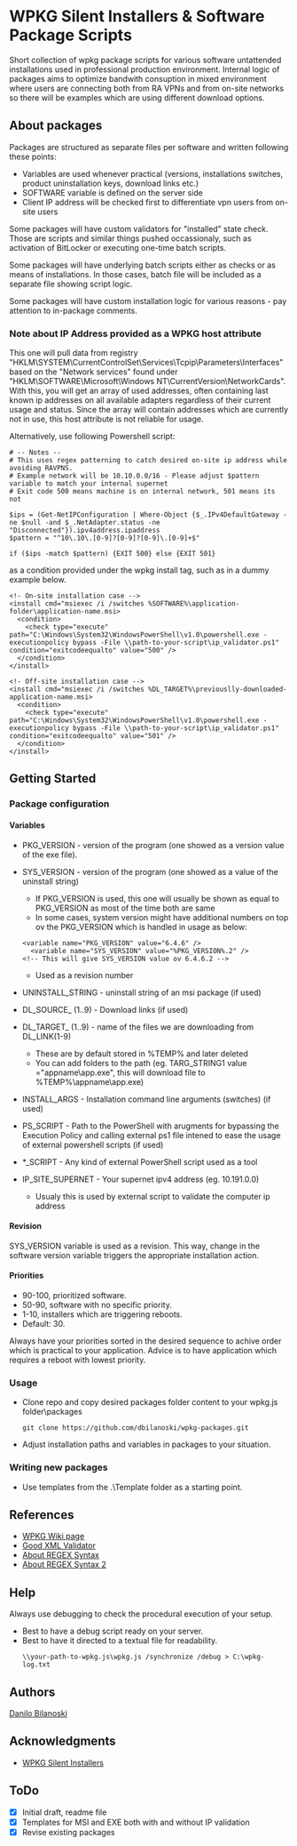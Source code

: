 # WPKG Silent Installers & Software Package Scripts

Short collection of wpkg package scripts for various software untattended installations used in professional production environment. Internal logic of packages aims to optimize bandwith consuption in mixed environment where users are connecting both from RA VPNs and from on-site networks so there will be examples which are using different download options.

## About packages

Packages are structured as separate files per software and written following these points:
* Variables are used whenever practical (versions, installations switches, product uninstallation keys, download links etc.)
* SOFTWARE variable is defined on the server side
* Client IP address will be checked first to differentiate vpn users from on-site users

Some packages will have custom validators for "installed" state check. Those are scripts and similar things pushed occassionaly, such as activation of BitLocker or executing one-time batch scripts.

Some packages will have underlying batch scripts either as checks or as means of installations. In those cases, batch file will be included as a separate file showing script logic.

Some packages will have custom installation logic for various reasons - pay attention to in-package comments.

### **Note about IP Address provided as a WPKG host attribute**
This one will pull data from registry "HKLM\SYSTEM\CurrentControlSet\Services\Tcpip\Parameters\Interfaces\" based on the "Network services" found under "HKLM\SOFTWARE\Microsoft\Windows NT\CurrentVersion\NetworkCards\". With this, you will get an array of used addresses, often containing last known ip addresses on all available adapters regardless of their current usage and status. Since the array will contain addresses which are currently not in use, this host attribute is not reliable for usage.

Alternatively, use following Powershell script:

```
# -- Notes --
# This uses regex patterning to catch desired on-site ip address while avoiding RAVPNS.
# Example network will be 10.10.0.0/16 - Please adjust $pattern variable to match your internal supernet
# Exit code 500 means machine is on internal network, 501 means its not

$ips = (Get-NetIPConfiguration | Where-Object {$_.IPv4DefaultGateway -ne $null -and $_.NetAdapter.status -ne "Disconnected"}).ipv4address.ipaddress
$pattern = "^10\.10\.[0-9]?[0-9]?[0-9]\.[0-9]+$"

if ($ips -match $pattern) {EXIT 500} else {EXIT 501}
```

as a condition provided under the wpkg install tag, such as in a dummy example below.

```
<!- On-site installation case -->
<install cmd="msiexec /i /switches %SOFTWARE%\application-folder\application-name.msi>
  <condition>
    <check type="execute" path="C:\Windows\System32\WindowsPowerShell\v1.0\powershell.exe -executionpolicy bypass -File \\path-to-your-script\ip_validator.ps1" condition="exitcodeequalto" value="500" />
  </condition>
</install>

<!- Off-site installation case -->
<install cmd="msiexec /i /switches %DL_TARGET%\previouslly-downloaded-application-name.msi>
  <condition>
    <check type="execute" path="C:\Windows\System32\WindowsPowerShell\v1.0\powershell.exe -executionpolicy bypass -File \\path-to-your-script\ip_validator.ps1" condition="exitcodeequalto" value="501" />
  </condition>
</install>

```
## Getting Started

### Package configuration
#### Variables

* PKG_VERSION - version of the program (one showed as a version value of the exe file).  
* SYS_VERSION - version of the program (one showed as a value of the uninstall string)
    * If PKG_VERSION is used, this one will usually be shown as equal to PKG_VERSION as most of the time both are same
    * In some cases, system version might have additional numbers on top ov the PKG_VERSION which is handled in usage as below:
    ```
    <variable name="PKG_VERSION" value="6.4.6" />
	  <variable name="SYS_VERSION" value="%PKG_VERSION%.2" />
    <!-- This will give SYS_VERSION value ov 6.4.6.2 -->
    ```
    * Used as a revision number

* UNINSTALL_STRING - uninstall string of an msi package (if used)
* DL_SOURCE_ (1..9) - Download links (if used)
* DL_TARGET_ (1..9) - name of the files we are downloading from DL_LINK(1-9)
  * These are by default stored in %TEMP% and later deleted
  * You can add folders to the path (eg. TARG_STRING1 value ="appname\app.exe", this will download file to %TEMP%\appname\app.exe)
* INSTALL_ARGS - Installation command line arguments (switches) (if used)
* PS_SCRIPT - Path to the PowerShell with arugments for bypassing the Execution Policy and calling external ps1 file intened to ease the usage of external powershell scripts (if used)
* *_SCRIPT - Any kind of external PowerShell script used as a tool
* IP_SITE_SUPERNET - Your supernet ipv4 address (eg. 10.191.0.0)
  * Usualy this is used by external script to validate the computer ip address

#### Revision
SYS_VERSION variable is used as a revision. This way, change in the software version variable triggers the appropriate installation action.

#### Priorities
* 90-100, prioritized software.
* 50-90, software with no specific priority.
* 1-10, installers which are triggering reboots.
* Default: 30.

Always have your priorities sorted in the desired sequence to achive order which is practical to your application. Advice is to have application which requires a reboot with lowest priority. 

### Usage

* Clone repo and copy desired packages folder content to your wpkg.js folder\packages
  ```
  git clone https://github.com/dbilanoski/wpkg-packages.git
  ```
* Adjust installation paths and variables in packages to your situation.

### Writing new packages
* Use templates from the .\Template folder as a starting point.

## References

* [WPKG Wiki page](https://wpkg.org/Main_Page)
* [Good XML Validator](https://www.liquid-technologies.com/online-xml-validator)
* [About REGEX Syntax](https://docs.microsoft.com/en-us/previous-versions/1400241x(v=vs.100)?redirectedfrom=MSDN)
* [About REGEX Syntax 2](https://docs.microsoft.com/en-us/dotnet/standard/base-types/regular-expression-language-quick-reference?redirectedfrom=MSDN)

## Help

Always use debugging to check the procedural execution of your setup.
* Best to have a debug script ready on your server.
* Best to have it directed to a textual file for readability.
  ```
  \\your-path-to-wpkg.js\wpkg.js /synchronize /debug > C:\wpkg-log.txt
  
  ```

## Authors

[Danilo Bilanoski](mailto:danilo.bilanoski@gmail.com)

## Acknowledgments

* [WPKG Silent Installers](https://wpkg.org/Category:Silent_Installers)

## ToDo
- [x] Initial draft, readme file
- [x] Templates for MSI and EXE both with and without IP validation
- [x] Revise existing packages
